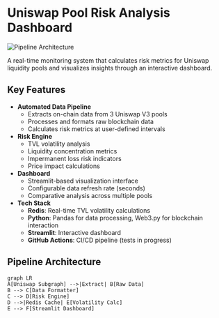 # Uniswap Pool Risk Analysis Dashboard

![Pipeline Architecture](assets/pipeline_diagram.png) <!-- Add a diagram later if possible -->

A real-time monitoring system that calculates risk metrics for Uniswap liquidity pools and visualizes insights through an interactive dashboard.

## Key Features
- **Automated Data Pipeline**  
  - Extracts on-chain data from 3 Uniswap V3 pools
  - Processes and formats raw blockchain data
  - Calculates risk metrics at user-defined intervals
- **Risk Engine**  
  - TVL volatility analysis
  - Liquidity concentration metrics
  - Impermanent loss risk indicators
  - Price impact calculations
- **Dashboard**  
  - Streamlit-based visualization interface
  - Configurable data refresh rate (seconds)
  - Comparative analysis across multiple pools
- **Tech Stack**  
  - **Redis**: Real-time TVL volatility calculations
  - **Python**: Pandas for data processing, Web3.py for blockchain interaction
  - **Streamlit**: Interactive dashboard
  - **GitHub Actions**: CI/CD pipeline (tests in progress)

## Pipeline Architecture
```mermaid
graph LR
A[Uniswap Subgraph] -->|Extract| B[Raw Data]
B --> C[Data Formatter]
C --> D[Risk Engine]
D -->|Redis Cache| E[Volatility Calc]
E --> F[Streamlit Dashboard]
